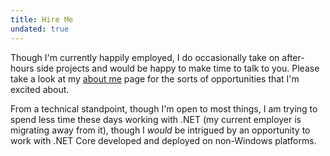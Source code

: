 ```yaml
---
title: Hire Me
undated: true
---
```

Though I'm currently happily employed, I do occasionally take on after-hours side projects and would be happy to make time to talk to you. Please take a look at my <a href="<%- url_for('/About/') %>">about me</a> page for the sorts of opportunities that I'm excited about.

From a technical standpoint, though I'm open to most things, I am trying to spend less time these days working with .NET (my current employer is migrating away from it), though I *would* be intrigued by an opportunity to work with .NET Core developed and deployed on non-Windows platforms.
